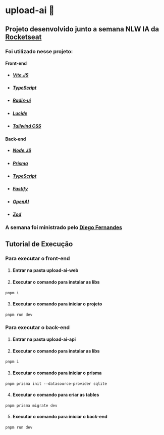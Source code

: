 # upload-ai :moyai:

## Projeto desenvolvido junto a semana NLW IA da [Rocketseat](https://rocketseat.com.br/nlw)



### Foi utilizado nesse projeto:


#### Front-end
* ##### [Vite.JS](https://vitejs.dev)

* ##### [TypeScript](https://www.typescriptlang.org)

* ##### [Radix-ui](https://www.radix-ui.com)

* ##### [Lucide](https://lucide.dev)

* ##### [Tailwind CSS](https://tailwindcss.com)



#### Back-end

* ##### [Node.JS](https://nodejs.org/en)

* ##### [Prisma](https://www.prisma.io)

* ##### [TypeScript](https://www.typescriptlang.org)

* ##### [Fastify](https://fastify.dev)

* ##### [OpenAI](https://openai.com)

* ##### [Zod](https://zod.dev)

### A semana foi ministrado pelo [Diego Fernandes](https://github.com/diego3g)



## Tutorial de Execução

### Para executar o front-end

1. #### Entrar na pasta upload-ai-web

2. #### Executar o comando para instalar as libs


```pnpm i```

3. #### Executar o comando para iniciar o projeto

```pnpm run dev```



### Para executar o back-end

1. #### Entrar na pasta upload-ai-api

2. #### Executar o comando para instalar as libs

```pnpm i```

3. #### Executar o comando para iniciar o prisma

```pnpm prisma init --datasource-provider sqlite```

4. #### Executar o comando para criar as tables

```pnpm prisma migrate dev```

5. #### Executar o comando para iniciar o back-end

```pnpm run dev```
